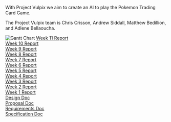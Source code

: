 With Project Vulpix we aim to create an AI to play the Pokemon Trading Card Game.

The Project Vulpix team is
Chris Crisson, Andrew Siddall, Matthew Bedillion, and Adlene Bellaoucha.

![Gantt Chart](https://seniorprojectptcg.github.io/Vulpix/assets/Vulpix_Gantt.JPG) 
[Week 11 Report](https://seniorprojectptcg.github.io/Vulpix/assets/ProjectVulpixWk11.pdf)  
[Week 10 Report](https://seniorprojectptcg.github.io/Vulpix/assets/ProjectVulpixWk10.pdf)  
[Week 9 Report](https://seniorprojectptcg.github.io/Vulpix/assets/ProjectVulpixWk9.pdf)  
[Week 8 Report](https://seniorprojectptcg.github.io/Vulpix/assets/ProjectVulpixWk8.pdf)  
[Week 7 Report](https://seniorprojectptcg.github.io/Vulpix/assets/ProjectVulpixWk7.pdf)  
[Week 6 Report](https://seniorprojectptcg.github.io/Vulpix/assets/ProjectVulpixWk6.pdf)  
[Week 5 Report](https://seniorprojectptcg.github.io/Vulpix/assets/ProjectVulpixWk5.pdf)  
[Week 4 Report](https://seniorprojectptcg.github.io/Vulpix/assets/ProjectVulpixWk4.pdf)    
[Week 3 Report](https://seniorprojectptcg.github.io/Vulpix/assets/ProjectVulpixWk3.pdf)  
[Week 2 Report](https://seniorprojectptcg.github.io/Vulpix/assets/ProjectVulpixWk2.pdf)  
[Week 1 Report](https://seniorprojectptcg.github.io/Vulpix/assets/ProjectVulpixWk1.pdf)  
[Design Doc](https://seniorprojectptcg.github.io/Vulpix/assets/DesignDoc.pdf)  
[Proposal Doc](https://seniorprojectptcg.github.io/Vulpix/assets/ProposalDoc.pdf)  
[Requirements Doc](https://seniorprojectptcg.github.io/Vulpix/assets/RequirementsDoc.pdf)  
[Specification Doc](https://seniorprojectptcg.github.io/Vulpix/assets/SpecificationDoc.pdf)  
